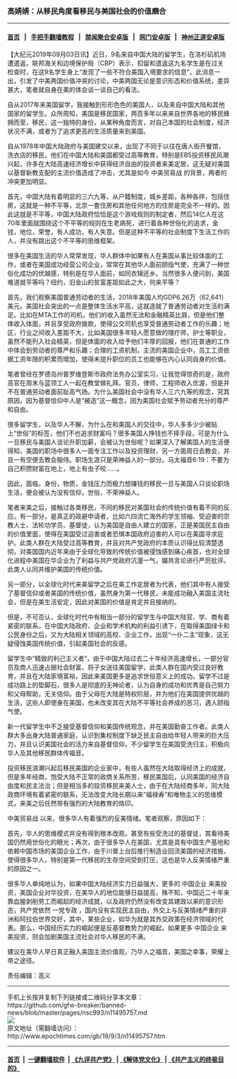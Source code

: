 ### 高婧婧：从移民角度看移民与美国社会的价值磨合
------------------------

#### [首页](https://github.com/gfw-breaker/banned-news/blob/master/README.md) &nbsp;&nbsp;|&nbsp;&nbsp; [手把手翻墙教程](https://github.com/gfw-breaker/guides/wiki) &nbsp;&nbsp;|&nbsp;&nbsp; [禁闻聚合安卓版](https://github.com/gfw-breaker/bn-android) &nbsp;&nbsp;|&nbsp;&nbsp; [网门安卓版](https://github.com/oGate2/oGate) &nbsp;&nbsp;|&nbsp;&nbsp; [神州正道安卓版](https://github.com/SzzdOgate/update) 



<div><p>
 【大纪元2019年09月03日讯】近日，9名来自中国大陆的留学生，在洛杉矶机场遭遣返，联邦海关和边境保护局（CBP）表示，扣留和遣返这九名学生是在过关检查时，在这9名学生身上“发现了一些不符合美国入境要求的信息”。此消息一出，引发了中美两国价值冲突的讨论，中美两国无论是意识形态和价值系统，差异甚大，笔者就自身在美的体会谈一谈自己的看法。
</p>
<p>
 自从2017年来美国留学，我接触到形形色色的美国人，以及来自中国大陆和其他国家的留学生。众所周知，美国是移民国家，两百多年以来来自世界各地的移民蜂拥而至，移民，这一独特的身份，从某种角度而言，对自己本国的社会制度，经济状况不满，或者为了追求更高的生活质量来到美国。
</p>
<p>
 自从1978年中国大陆政府与美国建交以来，出现了不同于以往在唐人街开餐馆，洗衣店的移民，他们在中国大陆和美国都受过高等教育，特别是EB5投资移民风潮兴起，许多在大陆高速经济增长中获得经济自由的投资者来美定居，这无疑对美国以基督新教支配的主流价值造成了冲击，尤其是如今
 <ok href="http://www.epochtimes.com/gb/tag/%E4%B8%AD%E7%BE%8E%E8%B4%B8%E6%98%93%E6%88%98.html">
  中美贸易战
 </ok>
 的背景，两者的冲突更加明显。
</p>
<p>
 首先，中国大陆有着明显的三六九等，从户籍制度，城乡差距，各种各样，包括住房，这就是一种不平等，北京一套住房和其他任何地方的住房是完全不一样的。因此这就是不平等，中国大陆政府恰恰是这个游戏规则的制定者，然后14亿人在这70年里面就围绕这个不平等的规则在生老病死，进行着各种世俗化的追求，金钱，地位，荣誉，有人成功，有人失意。但是这种不平等的社会制度下生活工作的人，并没有跳出这个不平等的思维框架。
</p>
<p>
 很多在美国生活的华人常常发现，华人群体中如果有人在美国从事比较体面的工作，或者在美国成功经营公司企业，常常在其他华人面前颐指气使，充满了一种世俗化成功的优越感，特别是在华人面前，如同衣锦还乡。当然很多人便问到，美国难道就平等吗？纽约，旧金山的贫富差距如此之大，何来平等？
</p>
<p>
 首先，我们观察美国普通劳动者的生活，2018年美国人均GDP6.26万（62,641）美元。美国社会突出的一点是整体生活水平高，这就造就了普通劳动者对生活的满足。比如在MTA工作的司机，他们的收入虽然无法和金融精英比肩，但是他们整体收入体面，并且享受政府拨款，使得公交司机也享受普通劳动者工作的乐趣；地区，行业之间收入差距不大，比如美国很多年轻人愿意做的理疗师，护士等职业，虽然不能列入社会精英，但是体面的收入给予他们丰厚的回报，他们在普通的工作中体会到劳动者的尊严和乐趣；合理的工资机制，主流的美国企业中，员工工资依据工资年限的积累而增加，使得未提升职位的员工也能够在内心认同自身的价值。
</p>
<p>
 笔者曾经在罗德岛州普罗维登斯市政府法务办公室实习，让我觉得惊奇的是，政府高官在周末与蓝领工人一起在教堂做礼拜。官员，律师，工程师收入优渥，但是并不在普通劳动者面前趾高气扬。为什么美国社会中没有华人三六九等的观念，究其原因，因为基督信仰中人是“被造”这一概念，因为美国社会赋予劳动者充分的尊严和自由。
</p>
<p>
 很多留学生，以及华人不解，为什么在和美国人的交往中，华人多多少少被贴上“世俗”的标签，他们不也追求财富吗？很多美国人挣钱也不择手段，可是为什么一旦移民与美国人谈论升职加薪，会被认为世俗呢？如果深入了解美国人的生活便得知，美国的职场中很多人一面专注工作以及投资理财，另一方面周日去教会，并且一有空便去教会服侍。职场生涯只是荣神益人的一部分。马太福音6:19：不要为自己积攒财富在地上，地上有虫子咬……。
</p>
<p>
 因此，面临，身份，物质，金钱压力而极力想赚钱的移民一旦与美国人只谈论职场生活，便会被认为没有信仰，世俗，不荣神益人。
</p>
<p>
 笔者来美之后，接触过各类移民，不同的移民对美国社会的传统价值有着不同的反应。有一部分，是真正的政避申请者，比如六四流亡海外的学生领袖、受迫害的宗教人士、法轮功学员、基督徒，认为美国是自由人建立的国家，正是美国民主自由的价值里面，使得在美国受过迫害或者恐惧本国政府迫害的人可以在美国寻求庇护。此类人群在大陆受过高等教育，并且对共产党政府的本质认识得比较清楚透彻，对美国国内近年来由于全球化导致的传统价值被侵蚀感到痛心疾首，也对全球化进程中美国在华企业为了利益与共产党政府沆瀣一气，媚共言论进行严厉批评。此类人认同并维护美国的传统价值。
</p>
<p>
 另一部分，以全球化时代来美留学之后在美工作定居者为代表，他们其中有人接受了基督信仰或者美国的传统价值，虽然身为第一代移民，未能成功融入美国主流社会，但是在美生活安定，因此对美国的价值是肯定并且接纳的。
</p>
<p>
 但是，不可否认，全球化时代中有相当一部分的留学生与中国大陆官、学、商有着紧密的联系，在中国大陆政府、企业和学术机构的利益引诱下，在取得美国绿卡和公民身份之后，又为大陆相关领域的高校、企业工作，出现“一仆二主”现象，这无疑侵蚀美国传统价值，引起美国社会的反感。
</p>
<p>
 留学生中“精致的利己主义者”，由于中国大陆过去二十年经济高速增长，一部分官员及商人迅速占据社会财富，将子女送往美国留学，此类人群在国内受过良好教育，并且在大陆家境富裕，因此来美国更多是追求世俗意义上的成功。留学不过是成功路上的垫脚石，很多人是彻底的无神论者，认为自身的成功和优秀是自己努力和父母帮助，无关信仰。由于父母在大陆是特权阶层，并为他们在美国提供优越的生活，这些人即使身在美国，也未改变其在大陆不平等社会养成的恶习，遇人颐指气使。
</p>
<p>
 新一代留学生中不乏接受基督信仰和美国传统观念，并在美国勤奋工作者。此类人群大多出身大陆普通家庭，认识到集权制度下缺乏民主自由给年轻人带来的巨大压力，并且认识美国社会的活力来自基督信仰，不少留学生在美国受洗归主，积极向华人及其他移民群体传福音。
</p>
<p>
 投资移民浪潮兴起后移民美国的企业家中，有些人虽然在大陆取得经济上的成就，但是多年经商，饱受大陆不正常的政商关系所苦，移民美国后，认同美国的经济自由度和民主法治；但是相当多的投资移民来美人士，由于在大陆经商多年，同大陆政商环境有着紧密的联系，无法改变大陆长期以来“福禄寿”和唯物主义的思维模式，来美之后任然带有强烈的大陆教育的烙印。
</p>
<p>
 <ok href="http://www.epochtimes.com/gb/tag/%E4%B8%AD%E7%BE%8E%E8%B4%B8%E6%98%93%E6%88%98.html">
  中美贸易战
 </ok>
 以来，很多华人有着强烈的反美情绪。笔者观察，原因如下：
</p>
<p>
 首先，华人的思维模式并没有得到根本改观，甚至有些受洗过的基督徒，其看待美国仍然用世俗化的眼光；再次，由于很多华人在美国，尤其是具有中国生产基地和依赖中国市场的美国企业工作，由于川普上台后推行制造业回流美国的经济措施，使得很多华人，特别是第一代移民的生存空间受到打压，这也是华人反美情绪严重的原因之一。
</p>
<p>
 很多华人单纯地认为，如果中国大陆经济实力日益强大，更多的
 <ok href="http://www.epochtimes.com/gb/tag/%E4%B8%AD%E5%9B%BD%E4%BC%81%E4%B8%9A.html">
  中国企业
 </ok>
 来美投资，美国企业对华投资，在美华人的地位能够日益提高，殊不知，中国近二十年来靠血腥剥削劳工而崛起的经济成就，以及政府仍然没有改变其建政以来的意识形态，共产党依然
 <ok href="http://www.epochtimes.com/gb/tag/%E4%B8%80%E5%85%9A%E4%B8%93%E6%94%BF.html">
  一党专政
 </ok>
 ，国内没有实现民主自由，外交上与反美情绪严重的非洲和阿拉伯世界交好，其中，某些企业，如华为就是其外交政策在经济领域的代表。那么，中国经历实力的崛起便是反基督教势力的崛起，如果更多
 <ok href="http://www.epochtimes.com/gb/tag/%E4%B8%AD%E5%9B%BD%E4%BC%81%E4%B8%9A.html">
  中国企业
 </ok>
 来美投资，则会加剧美国主流社会对华人移民的不满。
</p>
<p>
 建议在美华人早日真正融入美国主流价值观，乃华人之福音，美国之幸事，荣耀上帝之途径。
</p>
<p>
 责任编辑：高义
</p>
</div>
<hr/>
手机上长按并复制下列链接或二维码分享本文章：<br/>
https://github.com/gfw-breaker/banned-news/blob/master/pages/nsc993/n11495757.md <br/>
<a href='https://github.com/gfw-breaker/banned-news/blob/master/pages/nsc993/n11495757.md'><img src='https://github.com/gfw-breaker/banned-news/blob/master/pages/nsc993/n11495757.md.png'/></a> <br/>
原文地址（需翻墙访问）：http://www.epochtimes.com/gb/19/9/3/n11495757.htm


------------------------
#### [首页](https://github.com/gfw-breaker/banned-news/blob/master/README.md) &nbsp;|&nbsp; [一键翻墙软件](https://github.com/gfw-breaker/nogfw/blob/master/README.md) &nbsp;| [《九评共产党》](https://github.com/gfw-breaker/9ping.md/blob/master/README.md#九评之一评共产党是什么) | [《解体党文化》](https://github.com/gfw-breaker/jtdwh.md/blob/master/README.md) | [《共产主义的终极目的》](https://github.com/gfw-breaker/gczydzjmd.md/blob/master/README.md)


<img src='http://gfw-breaker.win/banned-news/pages/nsc993/n11495757.md' width='0px' height='0px'/>
